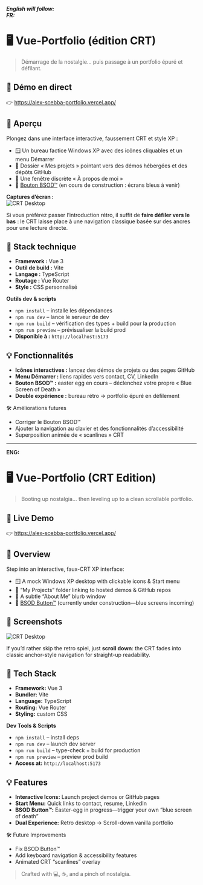 ***English will follow:***  
***FR:***

# 🖥️ Vue-Portfolio (édition CRT)

> Démarrage de la nostalgie… puis passage à un portfolio épuré et défilant.

## 🚀 Démo en direct  
👉 https://alex-scebba-portfolio.vercel.app/  

## 🎨 Aperçu  
Plongez dans une interface interactive, faussement CRT et style XP :  
- 🪟 Un bureau factice Windows XP avec des icônes cliquables et un menu Démarrer  
- 📂 Dossier « Mes projets » pointant vers des démos hébergées et des dépôts GitHub  
- 💬 Une fenêtre discrète « À propos de moi »  
- 🔴 [Bouton BSOD™](#) (en cours de construction : écrans bleus à venir)

**Captures d’écran :**  
![CRT Desktop](https://github.com/user-attachments/assets/72b010c7-a51c-4ded-80cd-fe8dbb289933)

Si vous préférez passer l’introduction rétro, il suffit de **faire défiler vers le bas** : le CRT laisse place à une navigation classique basée sur des ancres pour une lecture directe.

## 🔧 Stack technique  
- **Framework :** Vue 3  
- **Outil de build :** Vite  
- **Langage :** TypeScript  
- **Routage :** Vue Router  
- **Style :** CSS personnalisé  

**Outils dev & scripts**  
- `npm install` – installe les dépendances  
- `npm run dev` – lance le serveur de dev  
- `npm run build` – vérification des types + build pour la production  
- `npm run preview` – prévisualiser la build prod  
- **Disponible à :** `http://localhost:5173`

## 💡 Fonctionnalités  
- **Icônes interactives :** lancez des démos de projets ou des pages GitHub  
- **Menu Démarrer :** liens rapides vers contact, CV, LinkedIn  
- **Bouton BSOD™ :** easter egg en cours – déclenchez votre propre « Blue Screen of Death »  
- **Double expérience :** bureau rétro → portfolio épuré en défilement

🛠️ Améliorations futures  
- Corriger le Bouton BSOD™  
- Ajouter la navigation au clavier et des fonctionnalités d’accessibilité  
- Superposition animée de « scanlines » CRT

---

**ENG:**

# 🖥️ Vue-Portfolio (CRT Edition)

> Booting up nostalgia… then leveling up to a clean scrollable portfolio.

## 🚀 Live Demo  
👉 https://alex-scebba-portfolio.vercel.app/  

## 🎨 Overview  
Step into an interactive, faux-CRT XP interface:  
- 🪟 A mock Windows XP desktop with clickable icons & Start menu  
- 📂 “My Projects” folder linking to hosted demos & GitHub repos  
- 💬 A subtle “About Me” blurb window  
- 🔴 [BSOD Button™](#) (currently under construction—blue screens incoming)

## 📸 Screenshots  
![CRT Desktop](https://github.com/user-attachments/assets/72b010c7-a51c-4ded-80cd-fe8dbb289933)

If you’d rather skip the retro spiel, just **scroll down**: the CRT fades into classic anchor-style navigation for straight-up readability.

## 🔧 Tech Stack  
- **Framework:** Vue 3  
- **Bundler:** Vite  
- **Language:** TypeScript  
- **Routing:** Vue Router  
- **Styling:** custom CSS  

**Dev Tools & Scripts**  
- `npm install` – install deps  
- `npm run dev` – launch dev server  
- `npm run build` – type-check + build for production  
- `npm run preview` – preview prod build  
- **Access at:** `http://localhost:5173`

## 💡 Features  
- **Interactive Icons:** Launch project demos or GitHub pages  
- **Start Menu:** Quick links to contact, resume, LinkedIn  
- **BSOD Button™:** Easter-egg in progress—trigger your own “blue screen of death”  
- **Dual Experience:** Retro desktop → Scroll-down vanilla portfolio  

🛠️ Future Improvements  
- Fix BSOD Button™  
- Add keyboard navigation & accessibility features  
- Animated CRT “scanlines” overlay

> Crafted with 💻, ☕, and a pinch of nostalgia.
